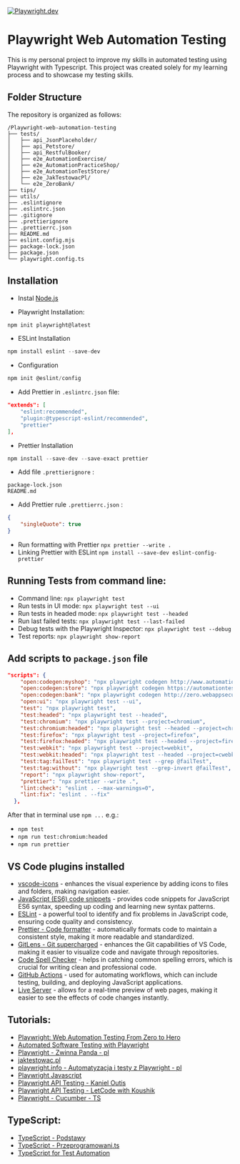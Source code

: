 [![Playwright.dev](https://img.shields.io/badge/Documentation-Playwright-45ba4b.svg?logo=playwright)](https://playwright.dev/docs/intro)

# Playwright Web Automation Testing

This is my personal project to improve my skills in automated testing using Playwright with Typescript.
This project was created solely for my learning process and to showcase my testing skills.

## Folder Structure

The repository is organized as follows:

```
/Playwright-web-automation-testing
├── tests/
│   ├── api_JsonPlaceholder/
│   ├── api_Petstore/
│   ├── api_RestfulBooker/
│   ├── e2e_AutomationExercise/
│   ├── e2e_AutomationPracticeShop/
│   ├── e2e_AutomationTestStore/
│   ├── e2e_JakTestowacPl/
│   └── e2e_ZeroBank/
├── tips/
├── utils/
├── .eslintignore
├── .eslintrc.json
├── .gitignore
├── .prettierignore
├── .prettierrc.json
├── README.md
├── eslint.config.mjs
├── package-lock.json
├── package.json
└── playwright.config.ts
```

## Installation

- Instal [Node.js](https://nodejs.org/en)

- Playwright Installation: 
```js
npm init playwright@latest
```

- ESLint Installation 
```js
npm install eslint --save-dev
```
- Configuration 
```js
npm init @eslint/config
```
- Add Prettier in `.eslintrc.json` file:
```json
"extends": [
    "eslint:recommended",
    "plugin:@typescript-eslint/recommended",
    "prettier"
],
```

- Prettier Installation 
```js
npm install --save-dev --save-exact prettier
```
- Add file `.prettierignore` :
```
package-lock.json
README.md
```
- Add Prettier rule `.prettierrc.json` :
```json
{
    "singleQuote": true
}
```
- Run formatting with Prettier `npx prettier --write .`
- Linking Prettier with ESLint `npm install --save-dev eslint-config-prettier`

## Running Tests from command line:

- Command line: `npx playwright test`
- Run tests in UI mode: `npx playwright test --ui`
- Run tests in headed mode: `npx playwright test --headed`
- Run last failed tests: `npx playwright test --last-failed`
- Debug tests with the Playwright Inspector: `npx playwright test --debug`
- Test reports: `npx playwright show-report`

## Add scripts to `package.json` file

```json
"scripts": {
    "open:codegen:myshop": "npx playwright codegen http://www.automationpractice.pl/",
    "open:codegen:store": "npx playwright codegen https://automationteststore.com/",
    "open:codegen:bank": "npx playwright codegen http://zero.webappsecurity.com/",
    "open:ui": "npx playwright test --ui",
    "test": "npx playwright test",
    "test:headed": "npx playwright test --headed",
    "test:chromium": "npx playwright test --project=chromium",
    "test:chromium:headed": "npx playwright test --headed --project=chromium",
    "test:firefox": "npx playwright test --project=firefox",
    "test:firefox:headed": "npx playwright test --headed --project=firefox",
    "test:webkit": "npx playwright test --project=webkit",
    "test:webkit:headed": "npx playwright test --headed --project=cwebkit",
    "test:tag:failTest": "npx playwright test --grep @failTest",
    "test:tag:without": "npx playwright test --grep-invert @failTest",
    "report": "npx playwright show-report",
    "prettier": "npx prettier --write .",
    "lint:check": "eslint . --max-warnings=0",
    "lint:fix": "eslint . --fix"
  },
```

After that in terminal use `npm ...` e.g.: 
- `npm test`
- `npm run test:chromium:headed`
- `npm run prettier`

## VS Code plugins installed

- [vscode-icons](https://marketplace.visualstudio.com/items?itemName=vscode-icons-team.vscode-icons) - enhances the visual experience by adding icons to files and folders, making navigation easier.
- [JavaScript (ES6) code snippets](https://marketplace.visualstudio.com/items?itemName=xabikos.JavaScriptSnippets) - provides code snippets for JavaScript ES6 syntax, speeding up coding and learning new syntax patterns.
- [ESLint](https://eslint.org/) - a powerful tool to identify and fix problems in JavaScript code, ensuring code quality and consistency.
- [Prettier - Code formatter](https://prettier.io/) - automatically formats code to maintain a consistent style, making it more readable and standardized.
- [GitLens - Git supercharged](https://marketplace.visualstudio.com/items?itemName=eamodio.gitlens) - enhances the Git capabilities of VS Code, making it easier to visualize code and navigate through repositories.
- [Code Spell Checker](https://marketplace.visualstudio.com/items?itemName=streetsidesoftware.code-spell-checker) - helps in catching common spelling errors, which is crucial for writing clean and professional code.
- [GitHub Actions](https://marketplace.visualstudio.com/items?itemName=GitHub.vscode-github-actions) - used for automating workflows, which can include testing, building, and deploying JavaScript applications.
- [Live Server](https://marketplace.visualstudio.com/items?itemName=ritwickdey.LiveServer) - allows for a real-time preview of web pages, making it easier to see the effects of code changes instantly.

## Tutorials:

- [Playwright: Web Automation Testing From Zero to Hero](https://www.udemy.com/course/playwright-from-zero-to-hero)
- [Automated Software Testing with Playwright](https://www.udemy.com/course/automated-software-testing-with-playwright)
- [Playwright - Zwinna Panda - pl](https://www.youtube.com/watch?v=1-u5JWFWPgw&list=PLvFBbkSgL1u7Bco8ewGnWeZpjRH-bHC_7)
- [jaktestowac.pl](https://jaktestowac.pl/course/playwright-wprowadzenie/)
- [playwright.info - Automatyzacja i testy z Playwright - pl](https://playwright.info/)
- [Playwright Javascript](https://www.youtube.com/watch?v=6fapvF1uYo0&list=PLYDwWPRvXB89caN5PHWDLrXJuyugu5Mg_)
- [Playwright API Testing - Kaniel Outis](https://www.youtube.com/watch?v=S12sspgH8es&list=PL-hNDoK1-od_HpjnFwFZnjKpIs_D-lEpn)
- [Playwright API Testing - LetCode with Koushik](https://www.youtube.com/watch?v=deEK0lHrC-w&t=1441s)
- [Playwright - Cucumber - TS](https://www.youtube.com/watch?v=bfWXNLqKlvA&list=PL699Xf-_ilW6KgK-S1l9ynOnBGiZl2Bsk)

## TypeScript:

- [TypeScript - Podstawy](https://frontlive.pl/blog/typescript-podstawy)
- [TypeScript - Przeprogramowani.ts](https://www.youtube.com/watch?v=nUjl2nK0FAY&list=PLfE0DpqEANZ0CQ9pCGlxGKPvYb1Sj6ybV)
- [TypeScript for Test Automation](https://www.youtube.com/watch?v=k0hSJdTfXNM&list=PL699Xf-_ilW5VXRsJwBJLmDGrsrYxBjQT)
